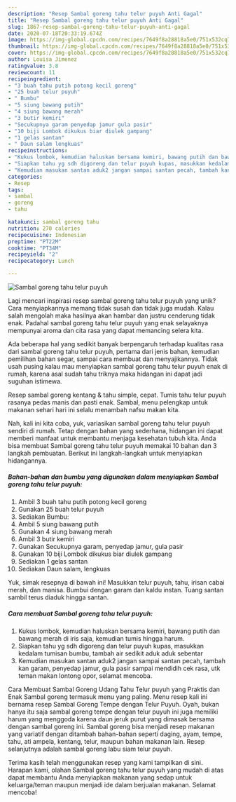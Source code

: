 ```yaml
---
description: "Resep Sambal goreng tahu telur puyuh Anti Gagal"
title: "Resep Sambal goreng tahu telur puyuh Anti Gagal"
slug: 1867-resep-sambal-goreng-tahu-telur-puyuh-anti-gagal
date: 2020-07-18T20:33:19.674Z
image: https://img-global.cpcdn.com/recipes/7649f8a28818a5e0/751x532cq70/sambal-goreng-tahu-telur-puyuh-foto-resep-utama.jpg
thumbnail: https://img-global.cpcdn.com/recipes/7649f8a28818a5e0/751x532cq70/sambal-goreng-tahu-telur-puyuh-foto-resep-utama.jpg
cover: https://img-global.cpcdn.com/recipes/7649f8a28818a5e0/751x532cq70/sambal-goreng-tahu-telur-puyuh-foto-resep-utama.jpg
author: Louisa Jimenez
ratingvalue: 3.8
reviewcount: 11
recipeingredient:
- "3 buah tahu putih potong kecil goreng"
- "25 buah telur puyuh"
- " Bumbu"
- "5 siung bawang putih"
- "4 siung bawang merah"
- "3 butir kemiri"
- "Secukupnya garam penyedap jamur gula pasir"
- "10 biji Lombok dikukus biar diulek gampang"
- "1 gelas santan"
- " Daun salam lengkuas"
recipeinstructions:
- "Kukus lombok, kemudian haluskan bersama kemiri, bawang putih dan bawang merah di iris saja, kemudian tumis hingga harum."
- "Siapkan tahu yg sdh digoreng dan telur puyuh kupas, masukkan kedalam tumisan bumbu, tambah air sedikit aduk aduk sebentar"
- "Kemudian masukan santan aduk2 jangan sampai santan pecah, tambah kan garam, penyedap jamur, gula pasir sampai mendidih cek rasa, utk teman makan lontong opor, selamat mencoba."
categories:
- Resep
tags:
- sambal
- goreng
- tahu

katakunci: sambal goreng tahu 
nutrition: 270 calories
recipecuisine: Indonesian
preptime: "PT22M"
cooktime: "PT34M"
recipeyield: "2"
recipecategory: Lunch

---
```



![Sambal goreng tahu telur puyuh](https://img-global.cpcdn.com/recipes/7649f8a28818a5e0/751x532cq70/sambal-goreng-tahu-telur-puyuh-foto-resep-utama.jpg)

Lagi mencari inspirasi resep sambal goreng tahu telur puyuh yang unik? Cara menyiapkannya memang tidak susah dan tidak juga mudah. Kalau salah mengolah maka hasilnya akan hambar dan justru cenderung tidak enak. Padahal sambal goreng tahu telur puyuh yang enak selayaknya mempunyai aroma dan cita rasa yang dapat memancing selera kita.

Ada beberapa hal yang sedikit banyak berpengaruh terhadap kualitas rasa dari sambal goreng tahu telur puyuh, pertama dari jenis bahan, kemudian pemilihan bahan segar, sampai cara membuat dan menyajikannya. Tidak usah pusing kalau mau menyiapkan sambal goreng tahu telur puyuh enak di rumah, karena asal sudah tahu triknya maka hidangan ini dapat jadi suguhan istimewa.

Resep sambal goreng kentang &amp; tahu simple, cepat. Tumis tahu telur puyuh rasanya pedas manis dan pasti enak. Sambal, menu pelengkap untuk makanan sehari hari ini selalu menambah nafsu makan kita.


Nah, kali ini kita coba, yuk, variasikan sambal goreng tahu telur puyuh sendiri di rumah. Tetap dengan bahan yang sederhana, hidangan ini dapat memberi manfaat untuk membantu menjaga kesehatan tubuh kita. Anda bisa membuat Sambal goreng tahu telur puyuh memakai 10 bahan dan 3 langkah pembuatan. Berikut ini langkah-langkah untuk menyiapkan hidangannya.

<!--inarticleads1-->

##### Bahan-bahan dan bumbu yang digunakan dalam menyiapkan Sambal goreng tahu telur puyuh:

1. Ambil 3 buah tahu putih potong kecil goreng
1. Gunakan 25 buah telur puyuh
1. Sediakan  Bumbu:
1. Ambil 5 siung bawang putih
1. Gunakan 4 siung bawang merah
1. Ambil 3 butir kemiri
1. Gunakan Secukupnya garam, penyedap jamur, gula pasir
1. Gunakan 10 biji Lombok dikukus biar diulek gampang
1. Sediakan 1 gelas santan
1. Sediakan  Daun salam, lengkuas


Yuk, simak resepnya di bawah ini! Masukkan telur puyuh, tahu, irisan cabai merah, dan manisa. Bumbui dengan garam dan kaldu instan. Tuang santan sambil terus diaduk hingga santan. 

<!--inarticleads2-->

##### Cara membuat Sambal goreng tahu telur puyuh:

1. Kukus lombok, kemudian haluskan bersama kemiri, bawang putih dan bawang merah di iris saja, kemudian tumis hingga harum.
1. Siapkan tahu yg sdh digoreng dan telur puyuh kupas, masukkan kedalam tumisan bumbu, tambah air sedikit aduk aduk sebentar
1. Kemudian masukan santan aduk2 jangan sampai santan pecah, tambah kan garam, penyedap jamur, gula pasir sampai mendidih cek rasa, utk teman makan lontong opor, selamat mencoba.


Cara Membuat Sambal Goreng Udang Tahu Telur puyuh yang Praktis dan Enak Sambal goreng termasuk menu yang paling. Menu resep kali ini bernama resep Sambal Goreng Tempe dengan Telur Puyuh. Oyah, bukan hanya itu saja sambal goreng tempe dengan telur puyuh ini juga memiliki harum yang menggoda karena daun jeruk purut yang dimasak bersama dengan sambal goreng ini. Sambal goreng bisa menjadi resep makanan yang variatif dengan ditambah bahan-bahan seperti daging, ayam, tempe, tahu, ati ampela, kentang, telur, maupun bahan makanan lain. Resep selanjutnya adalah sambal goreng labu siam telur puyuh. 

Terima kasih telah menggunakan resep yang kami tampilkan di sini. Harapan kami, olahan Sambal goreng tahu telur puyuh yang mudah di atas dapat membantu Anda menyiapkan makanan yang sedap untuk keluarga/teman maupun menjadi ide dalam berjualan makanan. Selamat mencoba!
